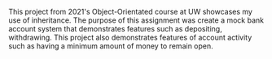 This project from 2021's Object-Orientated course at UW showcases my use of inheritance.
The purpose of this assignment was create a mock bank account system that demonstrates features such as depositing, withdrawing.
This project also demonstrates features of account activity such as having a minimum amount of money to remain open. 
